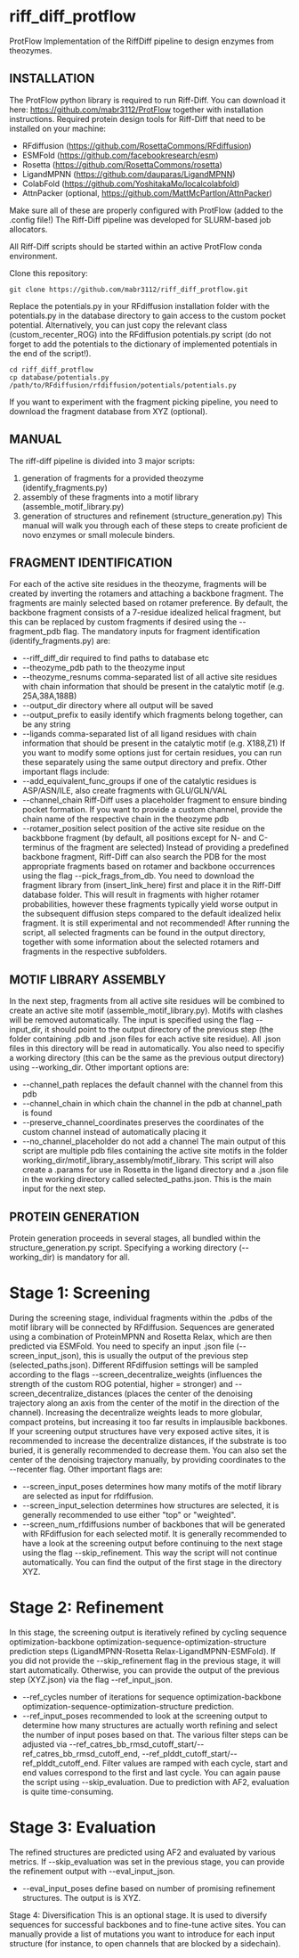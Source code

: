 # riff_diff_protflow
ProtFlow Implementation of the RiffDiff pipeline to design enzymes from theozymes.

## INSTALLATION

The ProtFlow python library is required to run Riff-Diff. You can download it here: https://github.com/mabr3112/ProtFlow together with installation instructions. Required protein design tools for Riff-Diff that need to be installed on your machine:
  - RFdiffusion (https://github.com/RosettaCommons/RFdiffusion)
  - ESMFold (https://github.com/facebookresearch/esm)
  - Rosetta (https://github.com/RosettaCommons/rosetta)
  - LigandMPNN (https://github.com/dauparas/LigandMPNN)
  - ColabFold (https://github.com/YoshitakaMo/localcolabfold)
  - AttnPacker (optional, https://github.com/MattMcPartlon/AttnPacker)

Make sure all of these are properly configured with ProtFlow (added to the .config file!)
The Riff-Diff pipeline was developed for SLURM-based job allocators.

All Riff-Diff scripts should be started within an active ProtFlow conda environment.

Clone this repository:

```
git clone https://github.com/mabr3112/riff_diff_protflow.git
```

Replace the potentials.py in your RFdiffusion installation folder with the potentials.py in the database directory to gain access to the custom pocket potential. Alternatively, you can just copy the relevant class (custom_recenter_ROG) into the RFdiffusion potentials.py script (do not forget to add the potentials to the dictionary of implemented potentials in the end of the script!).

```
cd riff_diff_protflow
cp database/potentials.py /path/to/RFdiffusion/rfdiffusion/potentials/potentials.py
```

If you want to experiment with the fragment picking pipeline, you need to download the fragment database from XYZ (optional).


## MANUAL

The riff-diff pipeline is divided into 3 major scripts:
  1) generation of fragments for a provided theozyme (identify_fragments.py)
  2) assembly of these fragments into a motif library (assemble_motif_library.py)
  3) generation of structures and refinement (structure_generation.py)
This manual will walk you through each of these steps to create proficient de novo enzymes or small molecule binders.

## FRAGMENT IDENTIFICATION

For each of the active site residues in the theozyme, fragments will be created by inverting the rotamers and attaching a backbone fragment. The fragments are mainly selected based on rotamer preference.
By default, the backbone fragment consists of a 7-residue idealized helical fragment, but this can be replaced by custom fragments if desired using the --fragment_pdb flag. The mandatory inputs for fragment identification (identify_fragments.py) are:
  - --riff_diff_dir                 required to find paths to database etc
  - --theozyme_pdb                  path to the theozyme input
  - --theozyme_resnums              comma-separated list of all active site residues with chain information that should be present in the catalytic motif (e.g. 25A,38A,188B)
  - --output_dir                    directory where all output will be saved
  - --output_prefix                 to easily identify which fragments belong together, can be any string
  - --ligands                       comma-separated list of all ligand residues with chain information that should be present in the catalytic motif (e.g. X188,Z1)
If you want to modify some options just for certain residues, you can run these separately using the same output directory and prefix.
Other important flags include:  
  - --add_equivalent_func_groups    if one of the catalytic residues is ASP/ASN/ILE, also create fragments with GLU/GLN/VAL
  - --channel_chain                 Riff-Diff uses a placeholder fragment to ensure binding pocket formation. If you want to provide a custom channel, provide the chain name
                                  of the respective chain in the theozyme pdb
  - --rotamer_position              select position of the active site residue on the backbbone fragment (by default, all positions except for N- and C-terminus of the fragment are selected)
Instead of providing a predefined backbone fragment, Riff-Diff can also search the PDB for the most appropriate fragments based on rotamer and backbone occurrences using the flag --pick_frags_from_db. You need to download the fragment library from (insert_link_here) first and place it in the Riff-Diff database folder. This will result in fragments with higher rotamer probabilities, however these fragments typically yield worse output in the subsequent diffusion steps compared to the default idealized helix fragment. It is still experimental and not recommended!
After running the script, all selected fragments can be found in the output directory, together with some information about the selected rotamers and fragments in the respective subfolders.

## MOTIF LIBRARY ASSEMBLY

In the next step, fragments from all active site residues will be combined to create an active site motif (assemble_motif_library.py). Motifs with clashes will be removed automatically. The input is specified using the flag --input_dir, it should point to the output directory of the previous step (the folder containing .pdb and .json files for each active site residue). All .json files in this directory will be read in automatically. You also need to specifiy a working directory (this can be the same as the previous output directory) using --working_dir.
Other important options are:
  - --channel_path                  replaces the default channel with the channel from this pdb
  - --channel_chain                 in which chain the channel in the pdb at channel_path is found
  - --preserve_channel_coordinates  preserves the coordinates of the custom channel instead of automatically placing it
  - --no_channel_placeholder        do not add a channel
The main output of this script are multiple pdb files containing the active site motifs in the folder working_dir/motif_library_assembly/motif_library. This script will also create a .params for use in Rosetta in the ligand directory and a .json file in the working directory called selected_paths.json. This is the main input for the next step.

## PROTEIN GENERATION

Protein generation proceeds in several stages, all bundled within the structure_generation.py script. Specifying a working directory (--working_dir) is mandatory for all.

# Stage 1: Screening

During the screening stage, individual fragments within the .pdbs of the motif library will be connected by RFdiffusion. Sequences are generated using a combination of ProteinMPNN and Rosetta Relax, which are then predicted via ESMFold. You need to specify an input .json file (--screen_input_json), this is usually the output of the previous step (selected_paths.json).
Different RFdiffusion settings will be sampled according to the flags --screen_decentralize_weights (influences the strength of the custom ROG potential, higher = stronger) and --screen_decentralize_distances (places the center of the denoising trajectory along an axis from the center of the motif in the direction of the channel). Increasing the decentralize weights leads to more globular, compact proteins, but increasing it too far results in implausible backbones. If your screening output structures have very exposed active sites, it is recommended to increase the decentralize distances, if the substrate is too buried, it is generally recommended to decrease them. You can also set the center of the denoising trajectory manually, by providing coordinates to the --recenter flag.
Other important flags are:
  - --screen_input_poses             determines how many motifs of the motif library are selected as input for rfdiffusion.
  - --screen_input_selection         determines how structures are selected, it is generally recommended to use either "top" or "weighted".
  - --screen_num_rfdiffusions        number of backbones that will be generated with RFdiffusion for each selected motif.
It is generally recommended to have a look at the screening output before continuing to the next stage using the flag --skip_refinement. This way the script will not continue automatically. You can find the output of the first stage in the directory XYZ.

# Stage 2: Refinement

In this stage, the screening output is iteratively refined by cycling sequence optimization-backbone optimization-sequence-optimization-structure prediction steps (LigandMPNN-Rosetta Relax-LigandMPNN-ESMFold). If you did not provide the --skip_refinement flag in the previous stage, it will start automatically. Otherwise, you can provide the output of the previous step (XYZ.json) via the flag --ref_input_json.
  - --ref_cycles                      number of iterations for sequence optimization-backbone optimization-sequence-optimization-structure prediction.
  - --ref_input_poses                 recommended to look at the screening output to determine how many structures are actually worth refining and select the number of input poses based on that.
The various filter steps can be adjusted via --ref_catres_bb_rmsd_cutoff_start/--ref_catres_bb_rmsd_cutoff_end, --ref_plddt_cutoff_start/--ref_plddt_cutoff_end. Filter values are ramped with each cycle, start and end values correspond to the first and last cycle.
You can again pause the script using --skip_evaluation. Due to prediction with AF2, evaluation is quite time-consuming.

# Stage 3: Evaluation

The refined structures are predicted using AF2 and evaluated by various metrics. If --skip_evaluation was set in the previous stage, you can provide the refinement output with --eval_input_json.
  - --eval_input_poses                define based on number of promising refinement structures.
The output is is XYZ.

Stage 4: Diversification
This is an optional stage. It is used to diversify sequences for successful backbones and to fine-tune active sites. You can manually provide a list of mutations you want to introduce for each input structure (for instance, to open channels that are blocked by a sidechain).
